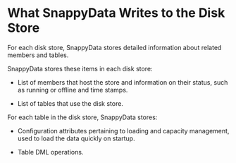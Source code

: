 # What SnappyData Writes to the Disk Store

For each disk store, SnappyData stores detailed information about related members and tables.

SnappyData stores these items in each disk store:

-   List of members that host the store and information on their status, such as running or offline and time stamps.

-   List of tables that use the disk store.

For each table in the disk store, SnappyData stores:

-   Configuration attributes pertaining to loading and capacity management, used to load the data quickly on startup.

-   Table DML operations.


